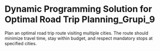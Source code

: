 # Dynamic Programming Solution for Optimal Road Trip Planning_Grupi_9
 Plan an optimal road trip route visiting multiple cities. The route should minimize travel time, stay within budget, and respect mandatory stops at specified cities.
